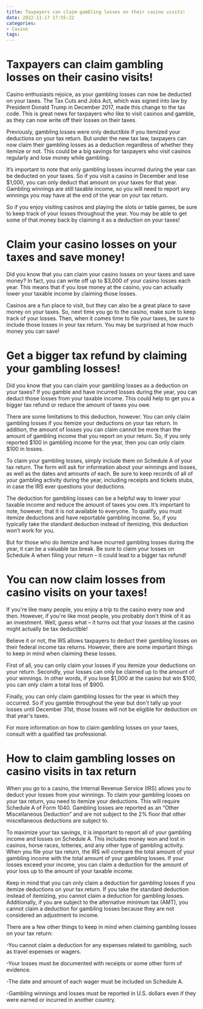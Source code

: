 ```yaml
---
title: Taxpayers can claim gambling losses on their casino visits!
date: 2022-11-17 17:55:22
categories:
- Casino
tags:
---
```



#  Taxpayers can claim gambling losses on their casino visits!

Casino enthusiasts rejoice, as your gambling losses can now be deducted on your taxes. The Tax Cuts and Jobs Act, which was signed into law by President Donald Trump in December 2017, made this change to the tax code. This is great news for taxpayers who like to visit casinos and gamble, as they can now write off their losses on their taxes.

Previously, gambling losses were only deductible if you itemized your deductions on your tax return. But under the new tax law, taxpayers can now claim their gambling losses as a deduction regardless of whether they itemize or not. This could be a big savings for taxpayers who visit casinos regularly and lose money while gambling.

It’s important to note that only gambling losses incurred during the year can be deducted on your taxes. So if you visit a casino in December and lose $1,000, you can only deduct that amount on your taxes for that year. Gambling winnings are still taxable income, so you will need to report any winnings you may have at the end of the year on your tax return.

So if you enjoy visiting casinos and playing the slots or table games, be sure to keep track of your losses throughout the year. You may be able to get some of that money back by claiming it as a deduction on your taxes!

#  Claim your casino losses on your taxes and save money!

Did you know that you can claim your casino losses on your taxes and save money? In fact, you can write off up to $3,000 of your casino losses each year. This means that if you lose money at the casino, you can actually lower your taxable income by claiming those losses.

Casinos are a fun place to visit, but they can also be a great place to save money on your taxes. So, next time you go to the casino, make sure to keep track of your losses. Then, when it comes time to file your taxes, be sure to include those losses in your tax return. You may be surprised at how much money you can save!

#  Get a bigger tax refund by claiming your gambling losses!

Did you know that you can claim your gambling losses as a deduction on your taxes? If you gamble and have incurred losses during the year, you can deduct those losses from your taxable income. This could help to get you a bigger tax refund or reduce the amount of taxes you owe.

There are some limitations to this deduction, however. You can only claim gambling losses if you itemize your deductions on your tax return. In addition, the amount of losses you can claim cannot be more than the amount of gambling income that you report on your return. So, if you only reported $100 in gambling income for the year, then you can only claim $100 in losses.

To claim your gambling losses, simply include them on Schedule A of your tax return. The form will ask for information about your winnings and losses, as well as the dates and amounts of each. Be sure to keep records of all of your gambling activity during the year, including receipts and tickets stubs, in case the IRS ever questions your deductions.

The deduction for gambling losses can be a helpful way to lower your taxable income and reduce the amount of taxes you owe. It’s important to note, however, that it is not available to everyone. To qualify, you must itemize deductions and have reportable gambling income. So, if you typically take the standard deduction instead of itemizing, this deduction won’t work for you.

But for those who do itemize and have incurred gambling losses during the year, it can be a valuable tax break. Be sure to claim your losses on Schedule A when filing your return – it could lead to a bigger tax refund!

#  You can now claim losses from casino visits on your taxes!

If you're like many people, you enjoy a trip to the casino every now and then. However, if you're like most people, you probably don't think of it as an investment. Well, guess what – it turns out that your losses at the casino might actually be tax deductible!

Believe it or not, the IRS allows taxpayers to deduct their gambling losses on their federal income tax returns. However, there are some important things to keep in mind when claiming these losses.

First of all, you can only claim your losses if you itemize your deductions on your return. Secondly, your losses can only be claimed up to the amount of your winnings. In other words, if you lose $1,000 at the casino but win $100, you can only claim a total loss of $900.

Finally, you can only claim gambling losses for the year in which they occurred. So if you gamble throughout the year but don't tally up your losses until December 31st, those losses will not be eligible for deduction on that year's taxes.

For more information on how to claim gambling losses on your taxes, consult with a qualified tax professional.

#  How to claim gambling losses on casino visits in tax return

When you go to a casino, the Internal Revenue Service (IRS) allows you to deduct your losses from your winnings. To claim your gambling losses on your tax return, you need to itemize your deductions. This will require Schedule A of Form 1040. Gambling losses are reported as an “Other Miscellaneous Deduction” and are not subject to the 2% floor that other miscellaneous deductions are subject to.

To maximize your tax savings, it is important to report all of your gambling income and losses on Schedule A. This includes money won and lost in casinos, horse races, lotteries, and any other type of gambling activity. When you file your tax return, the IRS will compare the total amount of your gambling income with the total amount of your gambling losses. If your losses exceed your income, you can claim a deduction for the amount of your loss up to the amount of your taxable income.

Keep in mind that you can only claim a deduction for gambling losses if you itemize deductions on your tax return. If you take the standard deduction instead of itemizing, you cannot claim a deduction for gambling losses. Additionally, if you are subject to the alternative minimum tax (AMT), you cannot claim a deduction for gambling losses because they are not considered an adjustment to income.

There are a few other things to keep in mind when claiming gambling losses on your tax return:

-You cannot claim a deduction for any expenses related to gambling, such as travel expenses or wagers.

-Your losses must be documented with receipts or some other form of evidence.

-The date and amount of each wager must be included on Schedule A.

-Gambling winnings and losses must be reported in U.S. dollars even if they were earned or incurred in another country.